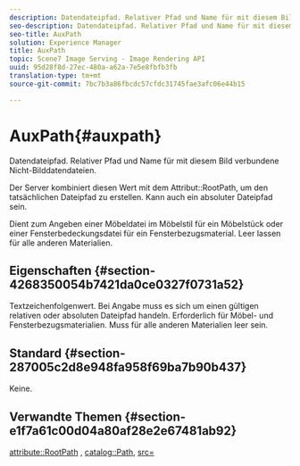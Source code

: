 ```yaml
---
description: Datendateipfad. Relativer Pfad und Name für mit diesem Bild verbundene Nicht-Bilddatendateien.
seo-description: Datendateipfad. Relativer Pfad und Name für mit diesem Bild verbundene Nicht-Bilddatendateien.
seo-title: AuxPath
solution: Experience Manager
title: AuxPath
topic: Scene7 Image Serving - Image Rendering API
uuid: 95d28f8d-27ec-480a-a62a-7e5e8fbfb3fb
translation-type: tm+mt
source-git-commit: 7bc7b3a86fbcdc57cfdc31745fae3afc06e44b15

---
```



# AuxPath{#auxpath}

Datendateipfad. Relativer Pfad und Name für mit diesem Bild verbundene Nicht-Bilddatendateien.

Der Server kombiniert diesen Wert mit dem Attribut::RootPath, um den tatsächlichen Dateipfad zu erstellen. Kann auch ein absoluter Dateipfad sein.

Dient zum Angeben einer Möbeldatei im Möbelstil für ein Möbelstück oder einer Fensterbedeckungsdatei für ein Fensterbezugsmaterial. Leer lassen für alle anderen Materialien.

## Eigenschaften {#section-4268350054b7421da0ce0327f0731a52}

Textzeichenfolgenwert. Bei Angabe muss es sich um einen gültigen relativen oder absoluten Dateipfad handeln. Erforderlich für Möbel- und Fensterbezugsmaterialien. Muss für alle anderen Materialien leer sein.

## Standard {#section-287005c2d8e948fa958f69ba7b90b437}

Keine.

## Verwandte Themen {#section-e1f7a61c00d04a80af28e2e67481ab92}

[attribute::RootPath](../../../../../ir-api/material-cat/image-rendering-api-ref/c-ir-material-catalog/c-ir-attributes-reference/r-ir-rootpath.md#reference-a4d7c96b62e14fcbad1740c702f160f3) , [catalog::Path](../../../../../ir-api/material-cat/image-rendering-api-ref/c-ir-material-catalog/c-ir-material-data-reference/r-ir-path.md#reference-59ebb624250a4965ad1737578a2ab590), [src=](../../../../../ir-api/http-protocol/image-rendering-api-ref/c-ir-http-protocol-ref/c-ir-http-protocol-command-reference/r-ir-src.md#reference-62c98abad22149d68d405ed6aaff8272)
